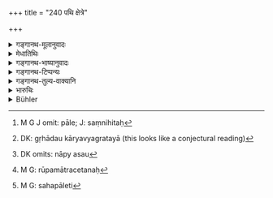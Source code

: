 +++
title = "240 पथि क्षेत्रे"

+++

<details><summary>गङ्गानथ-मूलानुवादः</summary>

If cattle attended by the keeper be found in an enclosed field, on the road-side or near the village, the keeper should be fined a hundred; but cattle without a keeper shall be driven off.—(240)
</details>

<details><summary>मेधातिथिः</summary>

**परिवृते पथि क्षेत्रे ग्राम**समीपवर्तिनि च परीहारमध्यगते । **अन्त**शब्दः समीपवचनः । यदि भक्षयेत् पशुः **सपालश्** च स्यात्, संनिहिते पाले,[^११०] **पालः शतदण्डार्थः** पशोर् दण्डासंभवात् । पाले ऽसंनिहिते ऽपि गृहे यदा[^१११] । नाप्य् असौ[^११२] पालः प्रसिद्धो न पुनस् तत्प्रेषितो वारिको रूपकमात्रवेतनः[^११३] । **विपालाः पशवो वारयितव्या** दण्डादिना, न तु दण्डनीयाः । **विपालाश्** चोत्सृष्टवृषादयः । अन्येषां तु विपालानां स्वामिनो दण्डः । 


[^११३]:
     M G: rūpamātracetanaḥ


[^११२]:
     DK omits: nāpy asau


[^१११]:
     DK: gṛhādau kāryavyagratayā (this looks like a conjectural reading)


[^११०]:
     M G J omit: pāle; J: saṃnihitaḥ

- <u>अथ वा</u> **अपरिवृते** इति प्रश्लेषः । क्षेत्रसंबन्धाच् च गम्यमानः क्षेत्रस्वामी सपाल इत्य् अन्यपदार्थतयाभिसंबध्यते "सहपालेन"[^११४] इति । 


[^११४]:
     M G: sahapāleti

क्षेत्रे को दण्ड्यः । उभौ दण्ड्यौ । पालः क्षेत्रिकश् च । क्षेत्रिकस् तावत् किल किम् इति पथि क्षेत्रे वृतिं न कृतवान् । पालेनापि वृतौ चास्त्यां किं क्षेत्रं खादयितव्यम् । विपालं[^११५] प्रमादाद् यूथच्युतं वारयेत् । तथा च गौतमः- "पथि क्षेत्रे ऽनावृते पालक्षेत्रिकयोः" (ग्ध् १२.२१) इति ॥ ८.२४० ॥
</details>

<details><summary>गङ्गानथ-भाष्यानुवादः</summary>

‘*In an enclosed field, either on the road-side, or near the village*’— within the pasture-ground;—the term ‘*anta*’ means *near*;—if the cattle should eat the crops,—and the keeper be on the spot,—then he should ‘*be fined* *a* *hundred*’, since no fine could be imposed upon the cattle; so also when the keeper is close by, if he is too much engrossed in his family-affairs, and does not send any hired person to see to the cattle.

‘*Cattle without a keeper*’ should he ‘*driven off*’ with a stick or some such thing; and they shall not he punished. ‘*Cattle without a keeper*’ that are meant here are such calves as have been sot free in connection with certain religious rites. (These belong to no one). In the case of other cattle roaming about without a keeper, punishment shall he inflicted upon the owner.

Or, we may read ‘*aparivṛtā*,’ ‘*unenclosed*,’ ‘*unfenced*,’ *for* ‘*parivṛtā*,’ ‘*enclosed*,’ and ‘*sapāla*’ may be taken as standing for ‘*the owner along with the keeper*,’—the compound ‘*sapāla*’ meaning a party other than the one denoted by the terms of the compound, *i.e., one along with the keeper*—and the question arising ‘who is to be punished in this case?’—the answer is that both the owner of the field and the keeper of the cattle should ho punished;—tho owner being punished for the fault of having cultivated the field near the road-side and not fencing it; if it had been fenced, how could the crops have been eaten?

‘*Cattle without a keeper*’—which may have strayed from the herd—should be driven off. Says Gautama (12.21)—‘When there is an unfenced field on the road-side, punishment shall be inflicted on the keeper and on the cultivator of the field.’—(240)
</details>

<details><summary>गङ्गानथ-टिप्पन्यः</summary>

‘*Vārayet*’—Rāmacandra reads ‘*cārayet*’ and takes the whole verse as a single sentence—‘If the cattle-keeper *takes the cattle to graze* in a field that is fenced, he shall be fined along with his master.’

This verse is quoted in *Vivādaratnākara* (p. 232), which reads ‘*cārayet*’ for ‘*vārayet* it explains the meaning of the verse to be—‘The field on the road-side or on village precincts being duly fenced, if its crops are eaten (this clause is to be added), then the keeper of the cattle is to be fined one hundred (*paṇas*), and the stray cattle is to he caught and tied up.’

It is quoted in *Parāśaramādhava* (Vyavahāra, p. 266), which adds the following notes:—When a field on the road-side has been duly fenced, if cattle break through the fence and destroy the crops, the keeper of the cattle is to be filled a hundred *paṇas*; similarly when a field on the precincts of a village has been duly fenced, if cattle break into it and eat the crops, the keeper is to be fined a hundred *paṇas*. This indicates that there is to be no punishment if the field is unfenced.

It is quoted in *Aparārka* (p. 771), which explains the meaning to be that when the field on the road-side and other such places has been duly fenced, if it is damaged by cattle which is attended by their keeper, then the keeper is to be fined one hundred; but if the cattle is unattended it shall be driven off;—and in *Vīramitrodaya* (Vyavahāra, 137b), which explains ‘*pathi kṣetre*’ a s ‘in a field close by the path,’—and ‘*grāmāntīye*’ as ‘lying on the outskirts of the village.’
</details>

<details><summary>गङ्गानथ-तुल्य-वाक्यानि</summary>

*Nārada* (11.28, 29, 35).—‘When crops have been destroyed by cows or
other cattle crossing a fence, the herdsman deserves punishment in that case, unless he should have done his best to keep the cattle off. When the crops have been entirely destroyed to the very roots, the owner of them may claim a corresponding quantity of grain as damages; the herdsman shall be corporally punished: and the owner of the cattle shall pay a fine. When cows, straying through the fault of their keeper, have entered a field, no punishment shall be inflicted on their owner; the herdsman alone being punishable.’

*Gautama* (12.19-20).—‘If damage is done by cattle, the responsibility
lies on the owner; but if the cattle were attended by a herdsman, then it falls on the latter.’

*Āpastamba* (2.28.5).—‘If cattle, leaving their stable, eat the crops of
other persons, then the owner of the crops, or the King’s servants, may make them lean by impounding them; hut this punishment shall not he over-done.’

*Viṣṇu* (5.140-146).—‘If a she-buffalo damages crops, her keeper shall
he fined eight *māṣas*; if she has been without a keeper, her owner shall pay the fine. For mischief done by a horse or a camel, or an ass, the fine shall he the same. For damage done by a cow, it shall he half; half of that again in the case of the goat or the sheep. For cattle abiding in the field after eating the crops, the fine shall he double; and in every case the owner of the field shall receive the value of the crops that have been destroyed.’

*Yājñavalkya* (2.162).—‘In the case of a field on the roadside, or
adjacent to the pasture-land of the village, if cattle is allowed to graze unintentionally, there is no offence; but if it is done intentionally, the man deserves punishment like the thief.’

*Uśanas* (Vivādaratnākara, p. 232).—‘If a man asks for compensation for
the crops that may haves been grazed by a cow, his Pitṛs and deities do not accept his offerings.’
</details>

<details><summary>भारुचिः</summary>

यष्टिपातेन खादयन् पालः शतदण्डार्हः स्यात्, **विपालं** च **पशुं वारयेत्** । अदण्डश् च स्यात् पशुपालः तदसंनिधानात् । अन्यस् त्व् अत्रार्थः सह पालेन **सपालः** क्षेत्रिकः न पशुर् अत्रोच्यते । पूर्ववच्छतदण्डार्हः स्यात् । उभयापराधात्, क्षेत्रिकेण तावत् किम् इति क्षेत्रं स्वम् अनावृतम् इति, तस्माद् उभयापराधाद् उभयोर् दण्डः । गौतमीये ऽपि चोक्तम् "पथि क्षेत्रे ऽनावृते पालक्षेत्रिकयोः" इति ॥ ८.२३९ ॥
</details>

<details><summary>Bühler</summary>

240	(If cattle do mischief) in an enclosed field near a highway or near a village, the herdsman shall be fined one hundred (panas); (but cattle), unattended by a herdsman, (the watchman in the field) shall drive away.
</details>
